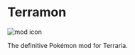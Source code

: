 # Terramon 
![mod icon](https://raw.githubusercontent.com/nsfury/Terramon/main/icon.png)

 The definitive Pokémon mod for Terraria.
